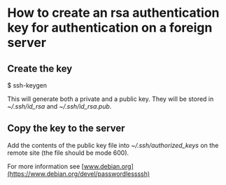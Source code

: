 How to create an rsa authentication key for authentication on a foreign server
==============================================================================

Create the key
--------------

$ ssh-keygen

This will generate both a private and a public key. They will be stored in *~/.ssh/id_rsa* and *~/.ssh/id_rsa.pub*.

Copy the key to the server
--------------------------

Add the contents of the public key file into *~/.ssh/authorized_keys* on the remote site (the file should be mode 600).

For more information see [www.debian.org](https://www.debian.org/devel/passwordlessssh)
